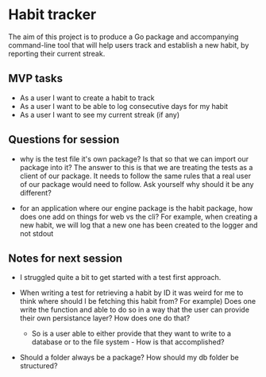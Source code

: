 # Habit tracker

The aim of this project is to produce a Go package and accompanying command-line tool that will help users track and establish a new habit, by reporting their current streak.

## MVP tasks

- As a user I want to create a habit to track
- As a user I want to be able to log consecutive days for my habit
- As a user I want to see my current streak (if any)





## Questions for session
- why is the test file it's own package? Is that so that we can import our package into it?
    The answer to this is that we are treating the tests as a client of our package. It needs to follow the same rules
    that a real user of our package would need to follow. Ask yourself why should it be any different?

- for an application where our engine package is the habit package, how does one add on things for web vs the cli?
For example, when creating a new habit, we will log that a new one has been created to the logger and not stdout

## Notes for next session
- I struggled quite a bit to get started with a test first approach.
- When writing a test for retrieving a habit by ID it was weird for me to think where should I be fetching this habit from?
    For example) Does one write the function and able to do so in a way that the user can provide their own persistance layer? How does one do that?
    - So is a user able to either provide that they want to write to a database or to the file system - How is that accomplished?

- Should a folder always be a package? How should my db folder be structured?